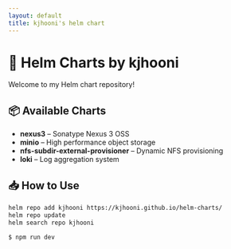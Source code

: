 ```yaml
---
layout: default
title: kjhooni's helm chart
---
```


# 🚀 Helm Charts by kjhooni

Welcome to my Helm chart repository!

## 📦 Available Charts

- **nexus3** – Sonatype Nexus 3 OSS
- **minio** – High performance object storage
- **nfs-subdir-external-provisioner** – Dynamic NFS provisioning
- **loki** – Log aggregation system

## 📥 How to Use

```bash   
helm repo add kjhooni https://kjhooni.github.io/helm-charts/
helm repo update
helm search repo kjhooni
```

```bash
$ npm run dev
```
